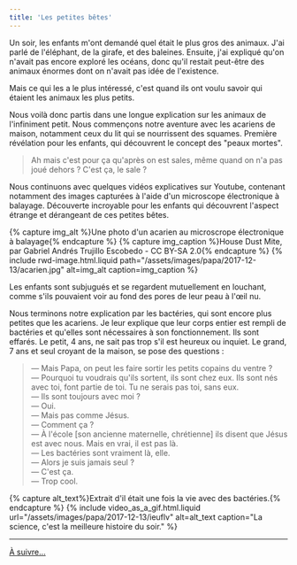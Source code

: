 ```yaml
---
title: 'Les petites bêtes'
---
```


Un soir, les enfants m'ont demandé quel était le plus gros des animaux. J'ai
parlé de l'éléphant, de la girafe, et des baleines. Ensuite, j'ai expliqué qu'on
n'avait pas encore exploré les océans, donc qu'il restait peut-être des animaux
énormes dont on n'avait pas idée de l'existence.

Mais ce qui les a le plus intéressé, c'est quand ils ont voulu savoir qui
étaient les animaux les plus petits.

<!-- more -->

Nous voilà donc partis dans une longue explication sur les animaux de
l'infiniment petit. Nous commençons notre aventure avec les acariens de maison,
notamment ceux du lit qui se nourrissent des squames. Première révélation pour
les enfants, qui découvrent le concept des "peaux mortes".

> Ah mais c'est pour ça qu'après on est sales, même quand on n'a pas joué dehors
> ? C'est ça, le sale ?

Nous continuons avec quelques vidéos explicatives sur Youtube, contenant
notamment des images capturées à l'aide d'un microscope électronique à balayage.
Découverte incroyable pour les enfants qui découvrent l'aspect étrange et
dérangeant de ces petites bêtes.

{% capture img_alt %}Une photo d'un acarien au microscrope électronique à
balayage{% endcapture %} {% capture img_caption %}House Dust Mite, par Gabriel
Andrés Trujillo Escobedo - CC BY-SA 2.0{% endcapture %}
{% include rwd-image.html.liquid
path="/assets/images/papa/2017-12-13/acarien.jpg"
alt=img_alt
caption=img_caption
%}

Les enfants sont subjugués et se regardent mutuellement en louchant, comme s'ils
pouvaient voir au fond des pores de leur peau à l'œil nu.

Nous terminons notre explication par les bactéries, qui sont encore plus petites
que les acariens. Je leur explique que leur corps entier est rempli de bactéries
et qu'elles sont nécessaires à son fonctionnement. Ils sont effarés. Le petit, 4
ans, ne sait pas trop s'il est heureux ou inquiet. Le grand, 7 ans et seul
croyant de la maison, se pose des questions :

> — Mais Papa, on peut les faire sortir les petits copains du ventre ?  
> — Pourquoi tu voudrais qu'ils sortent, ils sont chez eux. Ils sont nés avec
> toi, font partie de toi. Tu ne serais pas toi, sans eux.  
> — Ils sont toujours avec moi ?  
> — Oui.  
> — Mais pas comme Jésus.  
> — Comment ça ?  
> — À l'école [son ancienne maternelle, chrétienne] ils disent que Jésus est
> avec nous. Mais en vrai, il est pas là.  
> — Les bactéries sont vraiment là, elle.  
> — Alors je suis jamais seul ?  
> — C'est ça.  
> — Trop cool.

{% capture alt_text%}Extrait d'il était une fois la vie avec des
bactéries.{% endcapture %} {% include video_as_a_gif.html.liquid
url="/assets/images/papa/2017-12-13/ieuflv"
alt=alt_text
caption="La science, c'est la meilleure histoire du soir."
%}

---

[À suivre…](/notes/2017-12-les-petites-betes-suite/ 'Les petites bêtes (suite)')
